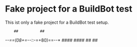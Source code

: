 Fake project for a BuildBot test
================================

This ist only a fake project for a BuildBot test setup.


        ##          ##
  *--==(08+=--:*:-=+80)==--*
      ####          ####
        ##          ##